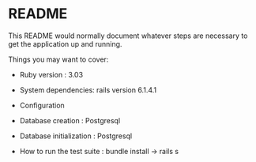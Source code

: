 # README

This README would normally document whatever steps are necessary to get the
application up and running.

Things you may want to cover:

* Ruby version : 3.03

* System dependencies: rails version 6.1.4.1

* Configuration

* Database creation : Postgresql

* Database initialization : Postgresql

* How to run the test suite : bundle install -> rails s

